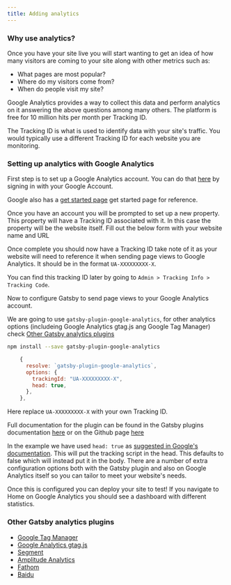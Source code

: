 ```yaml
---
title: Adding analytics
---
```


### Why use analytics?

Once you have your site live you will start wanting to get an idea of how many visitors are coming to your site along with other metrics such as:

- What pages are most popular?
- Where do my visitors come from?
- When do people visit my site?

Google Analytics provides a way to collect this data and perform analytics on it answering the above questions among many others. The platform is free for 10 million hits per month per Tracking ID.

The Tracking ID is what is used to identify data with your site's traffic. You would typically use a different Tracking ID for each website you are monitoring.

### Setting up analytics with Google Analytics

First step is to set up a Google Analytics account. You can do that [here](https://analytics.google.com/) by signing in with your Google Account.

Google also has a [get started page](https://support.google.com/analytics/answer/1008015?hl=en) get started page for reference.

Once you have an account you will be prompted to set up a new property. This property will have a Tracking ID associated with it. In this case the property will be the website itself. Fill out the below form with your website name and URL

Once complete you should now have a Tracking ID take note of it as your website will need to reference it when sending page views to Google Analytics. It should be in the format `UA-XXXXXXXXX-X`.

You can find this tracking ID later by going to `Admin > Tracking Info > Tracking Code`.

Now to configure Gatsby to send page views to your Google Analytics account.

We are going to use `gatsby-plugin-google-analytics`, for other analytics options (includeing Google Analytics gtag.js ang Google Tag Manager) check [Other Gatsby analytics plugins](#other-plugins)

```bash
npm install --save gatsby-plugin-google-analytics
```

```js:title=gatsby-config.js
    {
      resolve: `gatsby-plugin-google-analytics`,
      options: {
        trackingId: "UA-XXXXXXXXX-X",
        head: true,
      },
    },
```

Here replace `UA-XXXXXXXXX-X` with your own Tracking ID.

Full documentation for the plugin can be found in the Gatsby plugins documentation [here](/packages/gatsby-plugin-google-analytics/) or on the Github page [here](https://github.com/gatsbyjs/gatsby/tree/master/packages/gatsby-plugin-google-analytics)

In the example we have used `head: true` as [suggested in Google's documentation](https://developers.google.com/analytics/devguides/collection/analyticsjs/). This will put the tracking script in the head. This defaults to false which will instead put it in the body. There are a number of extra configuration options both with the Gatsby plugin and also on Google Analytics itself so you can tailor to meet your website's needs.

Once this is configured you can deploy your site to test! If you navigate to Home on Google Analytics you should see a dashboard with different statistics.

### <a name="other-plugins"></a>Other Gatsby analytics plugins
- [Google Tag Manager](/packages/gatsby-plugin-google-tagmanager/)
- [Google Analytics gtag.js](/packages/gatsby-plugin-gtag/)
- [Segment](/packages/gatsby-plugin-segment)
- [Amplitude Analytics](/packages/gatsby-plugin-amplitude-analytics)
- [Fathom](/packages/gatsby-plugin-fathom/)
- [Baidu](/packages/gatsby-plugin-baidu-analytics/)
